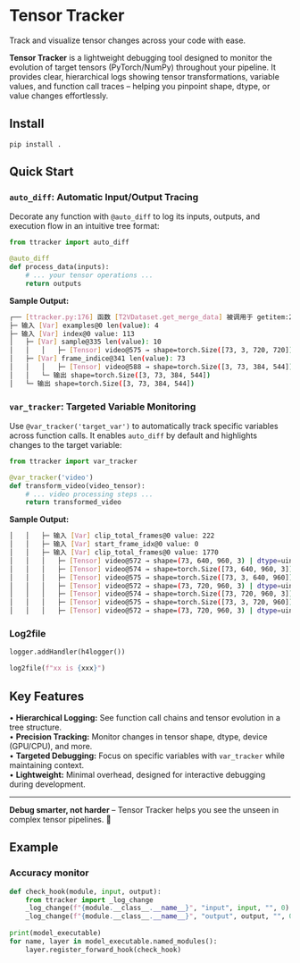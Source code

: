 
# Tensor Tracker  

Track and visualize tensor changes across your code with ease.  

**Tensor Tracker** is a lightweight debugging tool designed to monitor the evolution of target tensors (PyTorch/NumPy) throughout your pipeline. It provides clear, hierarchical logs showing tensor transformations, variable values, and function call traces – helping you pinpoint shape, dtype, or value changes effortlessly.  


## Install

```
pip install .
```

## Quick Start  

### `auto_diff`: Automatic Input/Output Tracing  
Decorate any function with `@auto_diff` to log its inputs, outputs, and execution flow in an intuitive tree format:  

```python  
from ttracker import auto_diff  

@auto_diff  
def process_data(inputs):  
    # ... your tensor operations ...  
    return outputs  
```  

**Sample Output:**  
```bash  
┌── [ttracker.py:176] 函数 [T2VDataset.get_merge_data] 被调用于 getitem:283 (t2v_dataset.py:283 <- thread.py:57 <- thread.py:80)
├─ 输入 [Var] examples@0 len(value): 4
├─ 输入 [Var] index@0 value: 113
│   ├─ [Var] sample@335 len(value): 10
│   │   │   ├─ [Tensor] video@575 → shape=torch.Size([73, 3, 720, 720]) | dtype=torch.uint8
│   ├─ [Var] frame_indice@341 len(value): 73
│   │   │   ├─ [Tensor] video@588 → shape=torch.Size([3, 73, 384, 544]) | dtype=torch.float32
│   │   └─ 输出 shape=torch.Size([3, 73, 384, 544])
│   └─ 输出 shape=torch.Size([3, 73, 384, 544])
```  

### `var_tracker`: Targeted Variable Monitoring  
Use `@var_tracker('target_var')` to automatically track specific variables across function calls. It enables `auto_diff` by default and highlights changes to the target variable:  

```python  
from ttracker import var_tracker  

@var_tracker('video')  
def transform_video(video_tensor):  
    # ... video processing steps ...  
    return transformed_video  
```  

**Sample Output:**  
```bash  
│   │   ├─ 输入 [Var] clip_total_frames@0 value: 222
│   │   ├─ 输入 [Var] start_frame_idx@0 value: 0
│   │   ├─ 输入 [Var] clip_total_frames@0 value: 1770
│   │   │   ├─ [Tensor] video@572 → shape=(73, 640, 960, 3) | dtype=uint8
│   │   │   ├─ [Tensor] video@574 → shape=torch.Size([73, 640, 960, 3]) | dtype=torch.uint8
│   │   │   ├─ [Tensor] video@575 → shape=torch.Size([73, 3, 640, 960]) | dtype=torch.uint8
│   │   │   ├─ [Tensor] video@572 → shape=(73, 720, 960, 3) | dtype=uint8
│   │   │   ├─ [Tensor] video@574 → shape=torch.Size([73, 720, 960, 3]) | dtype=torch.uint8
│   │   │   ├─ [Tensor] video@575 → shape=torch.Size([73, 3, 720, 960]) | dtype=torch.uint8
│   │   │   ├─ [Tensor] video@572 → shape=(73, 720, 960, 3) | dtype=uint8
```

### Log2file

```py
logger.addHandler(h4logger())

log2file(f"xx is {xxx}")
```

## Key Features  
• **Hierarchical Logging:** See function call chains and tensor evolution in a tree structure.  
• **Precision Tracking:** Monitor changes in tensor shape, dtype, device (GPU/CPU), and more.  
• **Targeted Debugging:** Focus on specific variables with `var_tracker` while maintaining context.  
• **Lightweight:** Minimal overhead, designed for interactive debugging during development.  

---

**Debug smarter, not harder** – Tensor Tracker helps you see the unseen in complex tensor pipelines. 🚀

## Example 

### Accuracy monitor

```py
def check_hook(module, input, output):
    from ttracker import _log_change
    _log_change(f"{module.__class__.__name__}", "input", input, "", 0)
    _log_change(f"{module.__class__.__name__}", "output", output, "", 0)
        
print(model_executable)
for name, layer in model_executable.named_modules():
    layer.register_forward_hook(check_hook)
```
